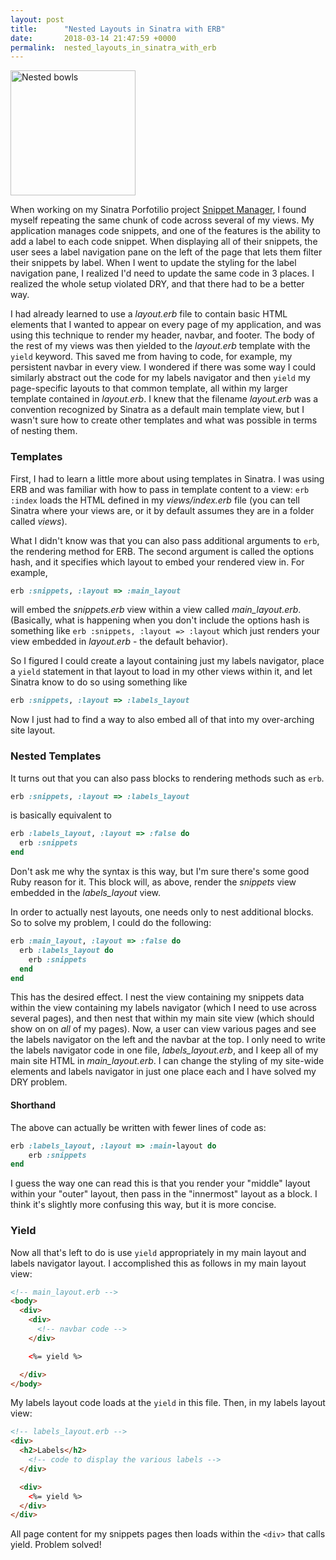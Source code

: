 ```yaml
---
layout: post
title:      "Nested Layouts in Sinatra with ERB"
date:       2018-03-14 21:47:59 +0000
permalink:  nested_layouts_in_sinatra_with_erb
---
```



<img src="https://s7d1.scene7.com/is/image/BedBathandBeyond/10356416309656p?$478$" alt="Nested bowls" style="width: 200px;"/>

When working on my Sinatra Porfotilio project [Snippet Manager](http://https://github.com/allysonw/snippet-manager), I found myself repeating the same chunk of code across several of my views. My application manages code snippets, and one of the features is the ability to add a label to each code snippet. When displaying all of their snippets, the user sees a label navigation pane on the left of the page that lets them filter their snippets by label. When I went to update the styling for the label navigation pane, I realized I'd need to update the same code in 3 places. I realized the whole setup violated DRY, and that there had to be a better way.

I had already learned to use a _layout.erb_ file to contain basic HTML elements that I wanted to appear on every page of my application, and was using this technique to render my header, navbar, and footer. The body of the rest of my views was then yielded to the _layout.erb_ template with the  `yield` keyword. This saved me from having to code, for example, my persistent navbar in every view. I wondered if there was some way I could similarly abstract out the code for my labels navigator and then `yield` my page-specific layouts to that common template, all within my larger template contained in _layout.erb_. I knew that the filename _layout.erb_ was a convention recognized by Sinatra as a default main template view, but I wasn't sure how to create other templates and what was possible in terms of nesting them.

### Templates
First, I had to learn a little more about using templates in Sinatra. I was using ERB and was familiar with how to pass in template content to a view:
`erb :index` loads the HTML defined in my _views/index.erb_ file (you can tell Sinatra where your views are, or it by default assumes they are in a folder called _views_).

What I didn't know was that you can also pass additional arguments to `erb`, the rendering method for ERB. The second argument is called the options hash, and it specifies which layout to embed your rendered view in. For example,
```Ruby
erb :snippets, :layout => :main_layout
```
will embed the _snippets.erb_ view within a view called _main\_layout.erb_. (Basically, what is happening when you don't include the options hash is something like `erb :snippets, :layout => :layout` which just renders your view embedded in _layout.erb_ - the default behavior).

So I figured I could create a layout containing just my labels navigator, place a `yield` statement in that layout to load in my other views within it, and let Sinatra know to do so using something like
 ```Ruby
 erb :snippets, :layout => :labels_layout
```
 Now I just had to find a way to also embed all of that into my over-arching site layout.

### Nested Templates
It turns out that you can also pass blocks to rendering methods such as `erb`.
```Ruby
erb :snippets, :layout => :labels_layout
```
is basically equivalent to
```Ruby
erb :labels_layout, :layout => :false do
  erb :snippets
end
```
Don't ask me why the syntax is this way, but I'm sure there's some good Ruby reason for it. This block will, as above, render the _snippets_ view embedded in the _labels\_layout_ view.

In order to actually nest layouts, one needs only to nest additional blocks. So to solve my problem, I could do the following:
```Ruby
erb :main_layout, :layout => :false do
  erb :labels_layout do
    erb :snippets
  end
end
```
This has the desired effect. I nest the view containing my snippets data within the view containing my labels navigator (which I need to use across several pages), and then nest that within my main site view (which should show on on _all_ of my pages). Now, a user can view various pages and see the labels navigator on the left and the navbar at the top. I only need to write the labels navigator code in one file, _labels\_layout.erb_, and I keep all of my main site HTML in _main_layout.erb_. I can change the styling of my site-wide elements and labels navigator in just one place each and I have solved my DRY problem.

#### Shorthand
The above can actually be written with fewer lines of code as:
```Ruby
erb :labels_layout, :layout => :main-layout do
    erb :snippets
end
```
I guess the way one can read this is that you render your "middle" layout within your "outer" layout, then pass in the "innermost" layout as a block. I think it's slightly more confusing this way, but it is more concise.

### Yield
Now all that's left to do is use `yield` appropriately in my main layout and labels navigator layout. I accomplished this as follows in my main layout view:
```HTML
<!-- main_layout.erb -->
<body>
  <div>
    <div>
      <!-- navbar code -->
    </div>

    <%= yield %>

  </div>
</body>
```
My labels layout code loads at the `yield` in this file. Then, in my labels layout view:
```HTML
<!-- labels_layout.erb -->
<div>
  <h2>Labels</h2>
    <!-- code to display the various labels -->
  </div>

  <div>
    <%= yield %>
  </div>
</div>
```
All page content for my snippets pages then loads within the `<div>` that calls yield. Problem solved!
